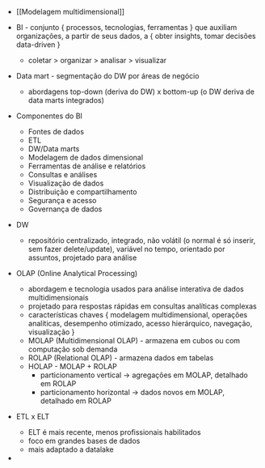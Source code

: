 * [[Modelagem multidimensional]]

* BI - conjunto { processos, tecnologias, ferramentas } que auxiliam organizações, a partir de seus dados, a { obter insights, tomar decisões data-driven }
	* coletar > organizar > analisar > visualizar
* Data mart - segmentação do DW por áreas de negócio
	* abordagens top-down (deriva do DW) x bottom-up (o DW deriva de data marts integrados)
* Componentes do BI
	* Fontes de dados
	* ETL
	* DW/Data marts
	* Modelagem de dados dimensional
	* Ferramentas de análise e relatórios
	* Consultas e análises
	* Visualização de dados
	* Distribuição e compartilhamento
	* Segurança e acesso
	* Governança de dados
* DW
	* repositório centralizado, integrado, não volátil (o normal é só inserir, sem fazer delete/update), variável no tempo, orientado por assuntos, projetado para análise
* OLAP (Online Analytical Processing)
	* abordagem e tecnologia usados para análise interativa de dados multidimensionais
	* projetado para respostas rápidas em consultas analíticas complexas
	* características chaves { modelagem multidimensional, operações analíticas, desempenho otimizado, acesso hierárquico, navegação, visualização }
	* MOLAP (Multidimensional OLAP) - armazena em cubos ou com computação sob demanda
	* ROLAP (Relational OLAP) - armazena dados em tabelas
	* HOLAP - MOLAP + ROLAP
		* particionamento vertical -> agregações em MOLAP, detalhado em ROLAP
		* particionamento horizontal -> dados novos em MOLAP, detalhado em ROLAP
* ETL x ELT
	* ELT é mais recente, menos profissionais habilitados
	* foco em grandes bases de dados
	* mais adaptado a datalake
* 